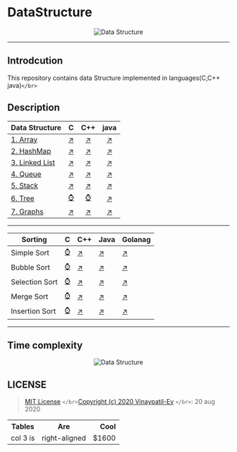 # DataStructure

<p align="center">
<img src="https://github.com/Vinaypatil-Ev/vinEv_DataStructure/blob/master/Documents/img/data_strucuture1.png" alt="Data Structure">
</p>

---

## Introdcution

This repository contains data Structure implemented in languages(C,C++ java)`</br>`

## Description

| Data Structure              | C                                |                 C++                 |                     java                     |
| --------------------------- | -------------------------------- | :----------------------------------: | :-------------------------------------------: |
| [1. Array](1.Array)            | [↗️](1.Array/C/Array.c)           |      [↗️](1.Array/C++/Array.cpp)      |         [↗️](1.Array/Java/Array.java)         |
| [2. HashMap](2.HashMap)        | [↗️](2.HashMap/C/HashMap.c)       |    [↗️](2.HashMap/C++/HashMap.cpp)    |     [↗️](2.HashMap/Java/HashMapImpl.java)     |
| [3. Linked List](3.LinkedList) | [↗️](3.LinkedList/C/LinkedList.c) | [↗️](3.LinkedList/C++/LinkedList.cpp) |  [↗️](3.LinkedList/Java/LinkedListImpl.java)  |
| [4. Queue](4.Queue)            | [↗️](4.Queue/C/Queue.c)           |      [↗️](4.Queue/C++/Queue.cpp)      |       [↗️](4.Queue/Java/QueueImpl.java)       |
| [5. Stack](5.Stack)            | [↗️](5.Stack/C/Stack.c)           |      [↗️](5.Stack/C++/Stack.cpp)      |       [↗️](5.Stack/Java/StackImpl.java)       |
| [6. Tree](6.Tree)              | [⌚️](6.Tree)                      |             [⌚️](6.Tree)             |        [↗️](6.Tree/Java/BTreeImpl.java)        |
| [7. Graphs](7.Graphs)          | [↗️](7.Graphs/C/Graph.c)          |     [↗️](7.Graphs/C++/Graph.cpp)     | [↗️](7.Graphs/Java/BFSGraph/BFSGraphImpl.java) |

---

| Sorting        | C     | C++                                     | Java                                      | Golanag                                   |
| -------------- | ----- | --------------------------------------- | ----------------------------------------- | ----------------------------------------- |
| Simple Sort    | [⌚️]() | [↗️](8.Sorting/C++/1_simple_sort.cpp)    | [↗️](8.Sorting/Java/1_simple_sort.java)    | [↗️](8.Sorting/GoLang/1_simple_sort.go)    |
| Bubble Sort    | [⌚️]() | [↗️](8.Sorting/C++/2_bubble_sort.cpp)    | [↗️](8.Sorting/Java/2_bubble_sort.java)    | [↗️](8.Sorting/GoLang/2_bubble_sort.go)    |
| Selection Sort | [⌚️]() | [↗️](8.Sorting/C++/3_selection_sort.cpp) | [↗️](8.Sorting/Java/3_selection_sort.java) | [↗️](8.Sorting/GoLang/3_selection_sort.go) |
| Merge Sort     | [⌚️]() | [↗️](8.Sorting/C++/4_merge_sort.cpp)     | [↗️](8.Sorting/Java/4_merge_sort.java)     | [↗️](8.Sorting/GoLang/4_merge_sort.go)     |
| Insertion Sort | [⌚️]() | [↗️](8.Sorting/C++/5_insertion_sort.cpp) | [↗️](8.Sorting/Java/5_insertion_sort.java) | [↗️](8.Sorting/GoLang/5_insertion_sort.go) |

---

## Time complexity

<p align="center">
<img src="https://github.com/Vinaypatil-Ev/vinEv_DataStructure/blob/master/Documents/img/full time.jpeg" alt="Data Structure">
</p

---

## LICENSE

> [MIT License](LICENSE) `</br>`[Copyright (c) 2020 Vinaypatil-Ev](LICENSE) `</br>`: 20 aug 2020

<table>
  <tbody>
    <tr>
      <th>Tables</th>
      <th align="center">Are</th>
      <th align="right">Cool</th>
    </tr>
    <tr>
      <td>col 3 is</td>
      <td align="center">right-aligned</td>
      <td align="right">$1600</td>
    </tr>
  </tbody>
</table>

